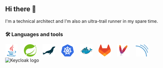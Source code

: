 ## Hi there 👋

I'm a technical architect and I'm also an ultra-trail runner in my spare time.

### 🛠 Languages and tools

<div align="left">
  <img src="https://github.com/devicons/devicon/blob/v2.16.0/icons/java/java-original.svg" height="40" alt="Java logo" />
  <img width="12" />
  <img src="https://github.com/devicons/devicon/blob/v2.16.0/icons/spring/spring-original.svg" height="40" alt="Spring logo" />
  <img width="12" />
  <img src="https://github.com/devicons/devicon/blob/v2.16.0/icons/mariadb/mariadb-original.svg" height="40" alt="MariaDB logo" />
  <img width="12" />
  <img src="https://github.com/devicons/devicon/blob/v2.16.0/icons/kubernetes/kubernetes-original.svg" height="40" alt="Kubernetes logo" />
  <img width="12" />
  <img src="https://github.com/devicons/devicon/blob/v2.16.0/icons/docker/docker-original.svg" height="40" alt="Docker logo" />
  <img width="12" />
  <img src="https://github.com/devicons/devicon/blob/v2.16.0/icons/gitlab/gitlab-original.svg" height="40" alt="GitLab logo" />
  <img width="12" />
  <img src="https://github.com/devicons/devicon/blob/v2.16.0/icons/maven/maven-original.svg" height="40" alt="Maven logo" />
  <img width="12" />
  <img src="https://github.com/devicons/devicon/blob/v2.16.0/icons/sonarqube/sonarqube-original.svg" height="40" alt="Sonarqube logo" />
  <img width="12" />
  <img src="https://github.com/keycloak/keycloak-misc/blob/main/logo/logo-icon.svg" height="40" alt="Keycloak logo" />
</div>
